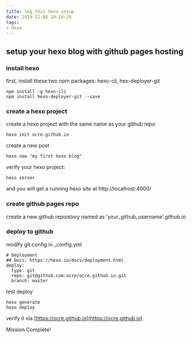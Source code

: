```yaml
---
title: log this hexo setup
date: 2019-12-08 10:10:29
tags:
- Hexo
---
```


## setup your hexo blog with github pages hosting

### install hexo
first, install these two npm packages: hexo-cli, hex-deployer-git 
```
npm install -g hexo-cli
npm install hexo-deployer-git --save
```

### create a hexo project
create a hexo project with the same name as your github repo
```
hexo init ocre.github.io
```
create a new post
```shell script
hexo new "my first hexo blog"
```

verify your hexo project:
```
hexo server
```
and you will get a running hexo site at http://localhost:4000/

### create github pages repo
create a new github repoistory named as 'your_github_username'.github.io

### deploy to github
modify git config in _config.yml
```shell script
# Deployment
## Docs: https://hexo.io/docs/deployment.html
deploy:
  type: git
  repo: git@github.com:ocre/ocre.github.io.git
  branch: master
```
test deploy
```shell script
hexo generate
hexo deploy
```
verify it via [https://ocre.github.io](https://ocre.github.io)

Mission Complete!
